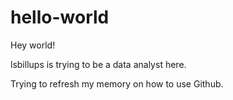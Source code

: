 hello-world
===========

Hey world!

lsbillups is trying to be a data analyst here.

Trying to refresh my memory on how to use Github.
